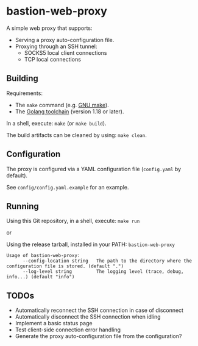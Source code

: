 # bastion-web-proxy

A simple web proxy that supports:
* Serving a proxy auto-configuration file.
* Proxying through an SSH tunnel:
    * SOCKS5 local client connections
    * TCP local connections

## Building

Requirements:

* The `make` command (e.g. [GNU make](https://www.gnu.org/software/make/manual/make.html)).
* The [Golang toolchain](https://golang.org/doc/install) (version 1.18 or later).

In a shell, execute: `make` (or `make build`).

The build artifacts can be cleaned by using: `make clean`.

## Configuration

The proxy is configured via a YAML configuration file (`config.yaml` by default).

See `config/config.yaml.example` for an example.

## Running

Using this Git repository, in a shell, execute: `make run`

or

Using the release tarball, installed in your PATH: `bastion-web-proxy`

```
Usage of bastion-web-proxy:
      --config-location string   The path to the directory where the configuration file is stored. (default ".")
      --log-level string         The logging level (trace, debug, info...) (default "info")
```

## TODOs

* Automatically reconnect the SSH connection in case of disconnect
* Automatically disconnect the SSH connection when idling
* Implement a basic status page
* Test client-side connection error handling
* Generate the proxy auto-configuration file from the configuration?

